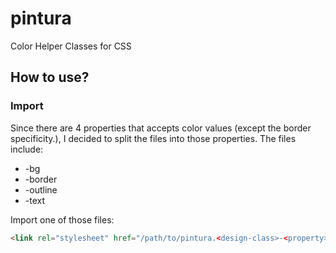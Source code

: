 # pintura
Color Helper Classes for CSS
## How to use?
### Import
Since there are 4 properties that accepts color values (except the border specificity.), I decided to split the files into those properties.
The files include:
* <design class>-bg
* <design class>-border 
* <design class>-outline
* <design class>-text

Import one of those files:
```html
<link rel="stylesheet" href="/path/to/pintura.<design-class>-<property>.min.css>
```